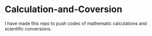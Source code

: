 # Calculation-and-Coversion

I have made this repo to push codes of mathematic calculations and scientific conversions. 
